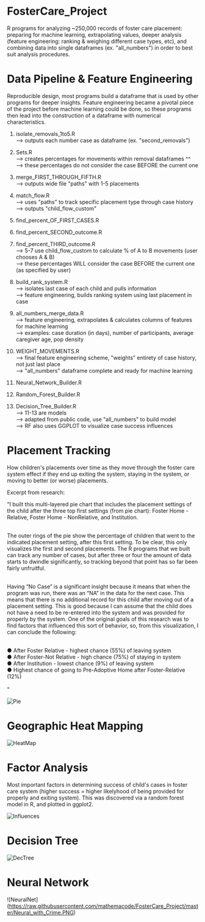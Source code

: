 # FosterCare_Project
R programs for analyzing ~250,000 records of foster care placement: preparing for machine learning, extrapolating values, deeper analysis (feature engineering: ranking & weighing different case types, etc), and combining data into single dataframes (ex. "all_numbers") in order to best suit analysis procedures. </br>

# Data Pipeline & Feature Engineering
Reproducible design, most programs build a dataframe that is used by other programs for deeper insights. Feature engineering became a pivotal piece of the project before machine learning could be done, so these programs then lead into the construction of a dataframe with numerical characteristics.  </br>

 1) isolate_removals_1to5.R        
 --> outputs each number case as dataframe (ex. "second_removals")
 
 2) Sets.R                         
 --> creates percentages for movements within removal dataframes ^^ </br>
 --> these percentages do not consider the case BEFORE the current one
 
 3) merge_FIRST_THROUGH_FIFTH.R    
 --> outputs wide file "paths" with 1-5 placements
 
 4) match_flow.R                   
 --> uses "paths" to track specific placement type through case history </br>
 --> outputs "child_flow_custom"
 
 5) find_percent_OF_FIRST_CASES.R  
 6) find_percent_SECOND_outcome.R
 7) find_percent_THIRD_outcome.R </br>
 --> 5-7 use child_flow_custom to calculate % of A to B movements (user chooses A & B)  </br>
 --> these percentages WILL consider the case BEFORE the current one (as specified by user)
 
 8) build_rank_system.R  </br>
 --> isolates last case of each child and pulls information </br>
 --> feature engineering, builds ranking system using last placement in case
 
 9) all_numbers_merge_data.R       
 --> feature engineering, extrapolates & calculates columns of features for machine learning </br>
 --> examples: case duration (in days), number of participants, average caregiver age, pop density
 
10) WEIGHT_MOVEMENTS.R             
--> final feature engineering scheme, "weights" entirety of case history, not just last place </br>
--> "all_numbers" dataframe complete and ready for machine learning

11) Neural_Network_Builder.R </br>
12) Random_Forest_Builder.R </br>
13) Decision_Tree_Builder.R </br>
--> 11-13 are models </br>
--> adapted from public code, use "all_numbers" to build model </br>
--> RF also uses GGPLOT to visualize case success influences </br>


# Placement Tracking
How children's placements over time as they move through the foster care system effect if they end up exiting the system, staying in the system, or moving to better (or worse) placements.  </br>

Excerpt from research: </br>

"I built this multi-layered pie chart that includes the placement settings of the child after the three top first settings
(from pie chart): Foster Home - Relative, Foster Home - NonRelative, and Institution.</br></br>

The outer rings of the pie show the percentage of children that went to the indicated placement setting, after this first setting. To be clear, this only visualizes the first and second placements. The R programs that we built can track any number of cases, but after three or four the amount of data starts to dwindle significantly, so tracking beyond that point has so far been fairly unfruitful.  </br></br>

Having “No Case” is a significant insight because it means that when the program was run, there was an “NA” in the data for the next case. This means that there is no additional record for this child after moving out of a placement setting. This is good because I can assume that the child does not have a need to be re-entered into the system and was provided for properly by the system. One of the original goals of this research was to find factors that influenced this sort of behavior, so, from this visualization, I can conclude the following:</br></br>

● After Foster Relative - highest chance (55%) of leaving system</br>
● After Foster-Not Relative - high chance (75%) of staying in system</br>
● After Institution - lowest chance (9%) of leaving system</br>
● Highest chance of going to Pre-Adoptive Home after Foster-Relative (12%)</br>
</br>
"


![Pie](https://raw.githubusercontent.com/mathemacode/FosterCare_Project/master/Pie.PNG) </br>


# Geographic Heat Mapping
![HeatMap](https://raw.githubusercontent.com/mathemacode/FosterCare_Project/master/HeatMap_COMPARE.png) </br>

# Factor Analysis
Most important factors in determining success of child's cases in foster care system (higher success = higher likelyhood of being provided for properly and exiting system).  This was discovered via a random forest model in R, and plotted in ggplot2.

![Influences](https://raw.githubusercontent.com/mathemacode/FosterCare_Project/master/Influences_Inc_CrimeData.png) </br>

# Decision Tree

![DecTree](https://raw.githubusercontent.com/mathemacode/FosterCare_Project/master/dectree_WEIGHT_RANK.png) </br>

# Neural Network

![NeuralNet] (https://raw.githubusercontent.com/mathemacode/FosterCare_Project/master/Neural_with_Crime.PNG) </br>
